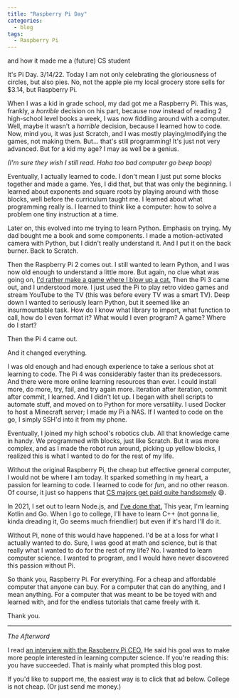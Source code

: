 ```yaml
---
title: "Raspberry Pi Day"
categories:
  - blog
tags:
  - Raspberry Pi
---
```

and how it made me a (future) CS student

It's Pi Day. 3/14/22. Today I am not only celebrating the gloriousness of circles, but also pies. No, not the apple pie my local grocery store sells for $3.14, but Raspberry Pi.

When I was a kid in grade school, my dad got me a Raspberry Pi. This was, frankly, a *horrible* decision on his part, because now instead of reading 2 high-school level books a week, I was now fiddling around with a computer. Well, maybe it wasn't a *horrible* decision, because I learned how to code. Now, mind you, it was just Scratch, and I was mostly playing/modifying the games, not making them. But... that's still programming! It's just not very advanced. But for a kid my age? I may as well be a genius.

*(I'm sure they wish I still read. Haha too bad computer go beep boop)*

Eventually, I actually learned to code. I don't mean I just put some blocks together and made a game. Yes, I did that, but that was only the beginning. I learned about exponents and square roots by playing around with those blocks, well before the curriculum taught me. I learned about what programming really is. I learned to think like a computer: how to solve a problem one tiny instruction at a time.

Later on, this evolved into me trying to learn Python. Emphasis on trying. My dad bought me a book and some components. I made a motion-activated camera with Python, but I didn't really understand it. And I put it on the back burner. Back to Scratch.

Then the Raspberry Pi 2 comes out. I still wanted to learn Python, and I was now old enough to understand a little more. But again, no clue what was going on, [I'd rather make a game where I blow up a cat.](https://scratch.mit.edu/projects/26714238) Then the Pi 3 came out, and I understood more. I just used the Pi to play retro video games and stream YouTube to the TV (this was before every TV was a smart TV). Deep down I wanted to seriously learn Python, but it seemed like an insurmountable task. How do I know what library to import, what function to call, how do I even format it? What would I even program? A game? Where do I start?

Then the Pi 4 came out.

And it changed everything.

I was old enough and had enough experience to take a serious shot at learning to code. The Pi 4 was considerably faster than its predecessors. And there were more online learning resources than ever. I could install more, do more, try, fail, and try again more. Iteration after iteration, commit after commit, I learned. And I didn't let up. I began with shell scripts to automate stuff, and moved on to Python for more versatility. I used Docker to host a Minecraft server; I made my Pi a NAS. If I wanted to code on the go, I simply SSH'd into it from my phone.

Eventually, I joined my high school's robotics club. All that knowledge came in handy. We programmed with blocks, just like Scratch. But it was more complex, and as I made the robot run around, picking up yellow blocks, I realized this is what I wanted to do for the rest of my life.

Without the original Raspberry Pi, the cheap but effective general computer, I would not be where I am today. It sparked something in my heart, a passion for learning to code. I learned to code for _fun_, and no other reason. Of course, it just so happens that [CS majors get paid quite handsomely](https://www.glassdoor.com/blog/50-highest-paying-college-majors/) 😄.

In 2021, I set out to learn Node.js, and [I've done that.](https://github.com/Randomblock1/wg-auto-web) This year, I'm learning Kotlin and Go. When I go to college, I'll have to learn C++ (not gonna lie, kinda dreading it, Go seems much friendlier) but even if it's hard I'll do it.

Without Pi, none of this would have happened. I'd be at a loss for what I actually wanted to do. Sure, I was good at math and science, but is that really what I wanted to do for the rest of my life? No. I wanted to learn computer science. I wanted to program, and I would have never discovered this passion without Pi.

So thank you, Raspberry Pi. For everything. For a cheap and affordable computer that anyone can buy. For a computer that can do anything, and I mean anything. For a computer that was meant to be be toyed with and learned with, and for the endless tutorials that came freely with it. 

Thank you.

----------

*The Afterword*

I read [an interview with the Raspberry Pi CEO.](https://www.theverge.com/22966155/raspberry-pi-ceo-interview-eben-upton-computer-chip-shortage-diy) He said his goal was to make more people interested in learning computer science. If you're reading this: you have succeeded. That is mainly what prompted this blog post.

If you'd like to support me, the easiest way is to click that ad below. College is not cheap. (Or just send me money.)
